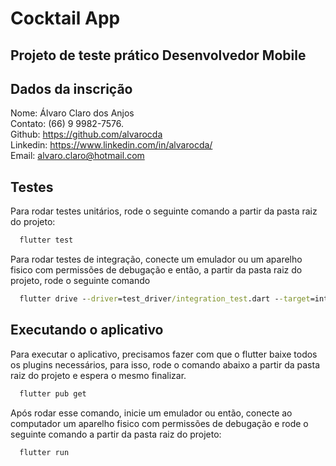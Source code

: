 # Cocktail App

## Projeto de teste prático Desenvolvedor Mobile

## Dados da inscrição

Nome: Álvaro Claro dos Anjos  
Contato: (66) 9 9982-7576.  
Github: <https://github.com/alvarocda>  
Linkedin: <https://www.linkedin.com/in/alvarocda/>  
Email: alvaro.claro@hotmail.com  

## Testes

Para rodar testes unitários, rode o seguinte comando a partir da pasta raiz do projeto:  

```ps
  flutter test
```  
  
Para rodar testes de integração, conecte um emulador ou um aparelho fisico com permissões de debugação e então, a partir da pasta raiz do projeto, rode o seguinte comando

```cmd
  flutter drive --driver=test_driver/integration_test.dart --target=integration_test/app_test.dart
```  

## Executando o aplicativo

Para executar o aplicativo, precisamos fazer com que o flutter baixe todos os plugins necessários, para isso, rode o comando abaixo a partir da pasta raiz do projeto e espera o mesmo finalizar.

```cmd
  flutter pub get
```

Após rodar esse comando, inicie um emulador ou então, conecte ao computador um aparelho fisico com permissões de debugação e rode o seguinte comando a partir da pasta raiz do projeto:

```cmd
  flutter run
```

